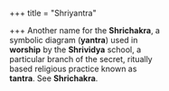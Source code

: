 +++
title = "Shriyantra"

+++
Another name for the **Shrichakra**, a  
symbolic diagram (**yantra**) used in  
**worship** by the **Shrividya** school, a  
particular branch of the secret, ritually  
based religious practice known as  
**tantra**. See **Shrichakra**.